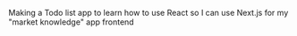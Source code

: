 Making a Todo list app to learn how to use React so I can use Next.js for my "market knowledge" app frontend
